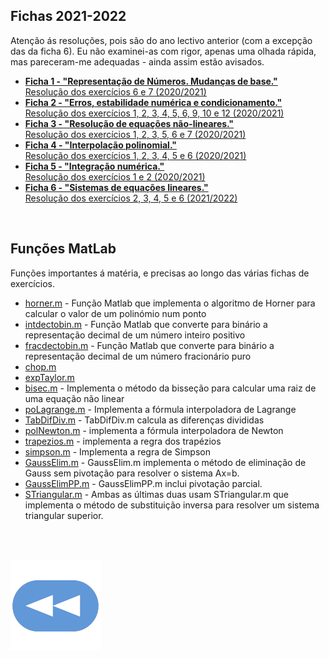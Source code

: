 ## Fichas 2021-2022
Atenção ás resoluções, pois são do ano lectivo anterior (com a excepção das da ficha 6). Eu não examinei-as com rigor, apenas uma olhada rápida, mas pareceram-me adequadas - ainda assim estão avisados.
<br>
* [**Ficha 1 - "Representação de Números. Mudanças de base."**](Folha_TP1.pdf)
<br>[Resolução dos exercícios 6 e 7 (2020/2021)](f1_e6-7.pdf)
* [**Ficha 2 - "Erros, estabilidade numérica e condicionamento."**](Folha_TP2.pdf)
<br>[Resolução dos exercícios 1, 2, 3, 4, 5, 6, 9, 10 e 12 (2020/2021)](f2_e1-2-3-4-5-6-9-10-12.pdf)
* [**Ficha 3 - "Resolução de equações não-lineares."**](Folha_TP3.pdf)
<br>[Resolução dos exercícios 1, 2, 3, 5, 6 e 7 (2020/2021)](f3_e1-2-3-5-6-7-8.pdf)
* [**Ficha 4 - "Interpolação polinomial."**](Folha_TP4.pdf)
<br>[Resolução dos exercícios 1, 2, 3, 4, 5 e 6 (2020/2021)](f4_e1-2-3-4-5-6.pdf)
* [**Ficha 5 - "Integração numérica."**](Folha_TP5.pdf)
<br>[Resolução dos exercícios 1 e 2 (2020/2021)](f5_e1-2.pdf)
* [**Ficha 6 - "Sistemas de equações lineares."**](Folha_TP6.pdf)
<br>[Resolução dos exercícios 2, 3, 4, 5 e 6 (2021/2022)](f6_2-3-4-5-6.pdf)

<br>

## Funções MatLab
Funções importantes á matéria, e precisas ao longo das várias fichas de exercícios.
<br>
* [horner.m](horner.m) - Função Matlab que implementa o algoritmo de Horner para calcular o valor de um polinómio num ponto
* [intdectobin.m](intdectobin.m) - Função Matlab que converte para binário a representação decimal de um número inteiro positivo
* [fracdectobin.m](fracdectobin.m) - Função Matlab que converte para binário a representação decimal de um número fracionário puro
* [chop.m](chop.m)
* [expTaylor.m](expTaylor.m)
* [bisec.m](bisec.m) - Implementa o método da bisseção para calcular uma raiz de uma equação não linear
* [poLagrange.m](poLagrange.m) - Implementa a fórmula interpoladora de Lagrange
* [TabDifDiv.m](TabDifDiv.m) - TabDifDiv.m calcula as diferenças divididas
* [polNewton.m](polNewton.m) - implementa a fórmula interpoladora de Newton
* [trapezios.m](trapezios.m) - implementa a regra dos trapézios
* [simpson.m](simpson.m) - Implementa a regra de Simpson
* [GaussElim.m](GaussElim.m) - GaussElim.m implementa o método de eliminação de Gauss sem pivotação para resolver o sistema Ax=b.
* [GaussElimPP.m](GaussElimPP.m) - GaussElimPP.m inclui pivotação parcial.
* [STriangular.m](STriangular.m) - Ambas as últimas duas usam STriangular.m que implementa o método de substituição inversa para resolver um sistema triangular superior.

<br><br>

[![retroceder](https://raw.githubusercontent.com/David81820/Recursos-LCC/main/Rewind.png)](https://david81820.github.io/Recursos-LCC/2ano/1sem/AeC)
 
